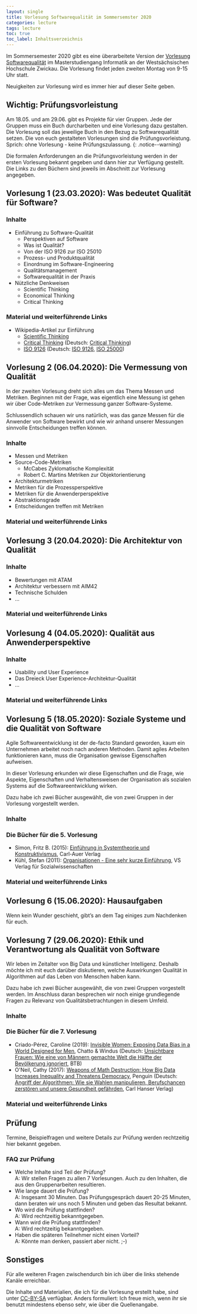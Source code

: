 ```yaml
---
layout: single
title: Vorlesung Softwarequalität im Sommersemster 2020
categories: lecture
tags: lecture
toc: true
toc_label: Inhaltsverzeichnis
---
```


Im Sommersemester 2020 gibt es eine überarbeitete Version der [Vorlesung Softwarequalität][1] im Masterstudiengang Informatik an der Westsächsischen Hochschule Zwickau. Die Vorlesung findet jeden zweiten Montag von 9-15 Uhr statt.

Neuigkeiten zur Vorlesung wird es immer hier auf dieser Seite geben.

## Wichtig: Prüfungsvorleistung

Am 18.05. und am 29.06. gibt es Projekte für vier Gruppen. Jede der Gruppen muss ein Buch durcharbeiten und eine Vorlesung dazu gestalten. Die Vorlesung soll das jeweilige Buch in den Bezug zu Softwarequalität setzen. Die von euch gestalteten Vorlesungen sind die Prüfungsvorleistung. Sprich: ohne Vorlesung - keine Prüfungszulassung.
{: .notice--warning}

Die formalen Anforderungen an die Prüfungsvorleistung werden in der ersten Vorlesung bekannt gegeben und dann hier zur Verfügung gestellt. Die Links zu den Büchern sind  jeweils im Abschnitt zur Vorlesung angegeben. 

## Vorlesung 1 (23.03.2020): Was bedeutet Qualität für Software?

### Inhalte

* Einführung zu Software-Qualität
	* Perspektiven auf Software
	* Was ist Qualität?
	* Von der ISO 9126 zur ISO 25010
	* Prozess- und Produktqualität
	* Einordnung im Software-Engineering
	* Qualitätsmanagement
	* Softwarequalität in der Praxis
* Nützliche Denkweisen
	* Scientific Thinking
	* Economical Thinking
	* Critical Thinking

### Material und weiterführende Links

* Wikipedia-Artikel zur Einführung
	* [Scientific Thinking][2]
	* [Critical Thinking][3] (Deutsch: [Critical Thinking][4])
	* [ISO 9126][5] (Deutsch: [ISO 9126][6], [ISO 25000][7])

## Vorlesung 2 (06.04.2020): Die Vermessung von Qualität

In der zweiten Vorlesung dreht sich alles um das Thema Messen und Metriken. Beginnen mit der Frage, was eigentlich eine Messung ist gehen wir über Code-Metriken zur Vermessung ganzer Software-Systeme.

Schlussendlich schauen wir uns natürlich, was das ganze Messen für die Anwender von Software bewirkt und wie wir anhand unserer Messungen sinnvolle Entscheidungen treffen können.

### Inhalte

* Messen und Metriken
* Source-Code-Metriken
	* McCabes Zyklomatische Komplexität
	* Robert C. Martins Metriken zur Objektorientierung
* Architekturmetriken
* Metriken für die Prozessperspektive
* Metriken für die Anwenderperspektive
* Abstraktionsgrade
* Entscheidungen treffen mit Metriken

### Material und weiterführende Links

## Vorlesung 3 (20.04.2020): Die Architektur von Qualität

### Inhalte

* Bewertungen mit ATAM
* Architektur verbessern mit AIM42
* Technische Schulden
* …

### Material und weiterführende Links

## Vorlesung 4 (04.05.2020): Qualität aus Anwenderperspektive

### Inhalte

* Usability und User Experience
* Das Dreieck User Experience-Architektur-Qualität
* …

### Material und weiterführende Links

## Vorlesung 5 (18.05.2020): Soziale Systeme und die Qualität von Software

Agile Softwareentwicklung ist der de-facto Standard geworden, kaum ein Unternehmen arbeitet noch nach anderen Methoden. Damit agiles Arbeiten funktionieren kann, muss die Organisation gewisse Eigenschaften aufweisen.

In dieser Vorlesung erkunden wir diese Eigenschaften und die Frage, wie Aspekte, Eigenschaften und Verhaltensweisen der Organisation als sozialen Systems auf die Softwareentwicklung wirken.

Dazu habe ich zwei Bücher ausgewählt, die von zwei Gruppen in der Vorlesung vorgestellt werden. 

### Inhalte

### Die Bücher für die 5. Vorlesung

* Simon, Fritz B. (2015): [Einführung in Systemtheorie und Konstruktivismus][8], Carl-Auer Verlag
* Kühl, Stefan (2011): [Organisationen - Eine sehr kurze Einführung][9], VS Verlag für Sozialwissenschaften

### Material und weiterführende Links

## Vorlesung 6 (15.06.2020): Hausaufgaben

Wenn kein Wunder geschieht, gibt’s an dem Tag einiges zum Nachdenken für euch.

## Vorlesung 7 (29.06.2020): Ethik und Verantwortung als Qualität von Software

Wir leben im Zeitalter von Big Data und künstlicher Intelligenz. Deshalb möchte ich mit euch darüber diskutieren, welche Auswirkungen Qualität in Algorithmen auf das Leben von Menschen haben kann.

Dazu habe ich zwei Bücher ausgewählt, die von zwei Gruppen vorgestellt werden. Im Anschluss daran besprechen wir noch einige grundlegende Fragen zu Relevanz von Qualitätsbetrachtungen in diesem Umfeld.

### Inhalte

### Die Bücher für die 7. Vorlesung

* Criado-Pérez, Caroline (2019): [Invisible Women: Exposing Data Bias in a World Designed for Men][10], Chatto & Windus (Deutsch: [Unsichtbare Frauen: Wie eine von Männern gemachte Welt die Hälfte der Bevölkerung ignoriert][11], BTB)
* O'Neil, Cathy (2017): [Weapons of Math Destruction: How Big Data Increases Inequality and Threatens Democracy][12], Penguin (Deutsch: [Angriff der Algorithmen: Wie sie Wahlen manipulieren, Berufschancen zerstören und unsere Gesundheit gefährden][13], Carl Hanser Verlag)

### Material und weiterführende Links

## Prüfung

Termine, Beispielfragen und weitere Details zur Prüfung werden rechtzeitig hier bekannt gegeben.

### FAQ zur Prüfung

* Welche Inhalte sind Teil der Prüfung?  
	A: Wir stellen Fragen zu allen 7 Vorlesungen. Auch zu den Inhalten, die aus den Gruppenarbeiten resultieren.
* Wie lange dauert die Prüfung?  
	A: Insgesamt 30 Minuten. Das Prüfungsgespräch dauert 20-25 Minuten, dann beraten wir uns noch 5 Minuten und geben das Resultat bekannt.
* Wo wird die Prüfung stattfinden?  
	A: Wird rechtzeitig bekanntgegeben.
* Wann wird die Prüfung stattfinden?  
	A: Wird rechtzeitig bekanntgegeben.
* Haben die späteren Teilnehmer nicht einen Vorteil?  
	A: Könnte man denken, passiert aber nicht. ;-)

## Sonstiges

Für alle weiteren Fragen zwischendurch bin ich über die links stehende Kanäle erreichbar.

Die Inhalte und Materialien, die ich für die Vorlesung erstellt habe, sind unter  [CC-BY-SA][14] verfügbar. Anders formuliert: Ich freue mich, wenn ihr sie benutzt mindestens ebenso sehr, wie über die Quellenangabe.

[1]:	https://modulux.fh-zwickau.de/modulux.php?mod=2664 "PTI943 - Software Qualität"
[2]:	https://en.wikipedia.org/w/index.php?title=Scientific_thinking&redirect=no "Scientific Thinking"
[3]:	https://en.wikipedia.org/wiki/Critical_thinking "Critical Thinking"
[4]:	https://de.wikipedia.org/wiki/Critical_Thinking "Critical Thinking"
[5]:	https://en.wikipedia.org/wiki/ISO/IEC_9126 "ISO/IEC 9126"
[6]:	https://de.wikipedia.org/wiki/ISO/IEC_9126 "ISO/IEC 9126"
[7]:	https://de.wikipedia.org/wiki/ISO/IEC_25000 "ISO/IEC 25000"
[8]:	https://www.goodreads.com/work/editions/1796036-einf-hrung-in-systemtheorie-und-konstruktivismus "Einführung in Systemtheorie und Konstruktivismus "
[9]:	https://www.goodreads.com/book/show/19286163-organisationen "Organisationen - Eine sehr kurze Einführung"
[10]:	https://www.goodreads.com/book/show/40957778-invisible-women "Invisible Women: Exposing Data Bias in a World Designed for Men"
[11]:	https://www.goodreads.com/book/show/51798336-unsichtbare-frauen "Unsichtbare Frauen: Wie eine von Männern gemachte Welt die Hälfte der Bevölkerung ignoriert"
[12]:	https://www.goodreads.com/book/show/33222376-weapons-of-math-destruction "Weapons of Math Destruction: How Big Data Increases Inequality and Threatens Democracy"
[13]:	https://www.goodreads.com/book/show/36099033-angriff-der-algorithmen "Angriff der Algorithmen: Wie sie Wahlen manipulieren, Berufschancen zerstören und unsere Gesundheit gefährden"
[14]:	https://creativecommons.org/licenses/by-sa/4.0/deed.de "Creative Commons - Namensnennung - Weitergabe unter gleichen Bedingungen 4.0 International (CC BY-SA 4.0)"